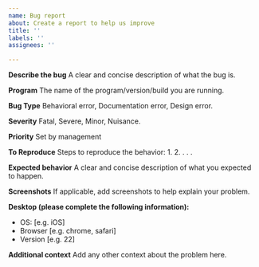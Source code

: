 ```yaml
---
name: Bug report
about: Create a report to help us improve
title: ''
labels: ''
assignees: ''

---
```


**Describe the bug**
A clear and concise description of what the bug is.

**Program**
The name of the program/version/build you are running.

**Bug Type**
Behavioral error, Documentation error, Design error. 

**Severity**
Fatal, Severe, Minor, Nuisance.

**Priority**
Set by management

**To Reproduce**
Steps to reproduce the behavior:
1. 
2. 
.
.
. 

**Expected behavior**
A clear and concise description of what you expected to happen.

**Screenshots**
If applicable, add screenshots to help explain your problem.

**Desktop (please complete the following information):**
 - OS: [e.g. iOS]
 - Browser [e.g. chrome, safari]
 - Version [e.g. 22]

**Additional context**
Add any other context about the problem here.
